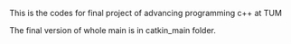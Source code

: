 This is the codes for final project of advancing programming c++ at TUM

The final version of whole main is in catkin_main folder.
